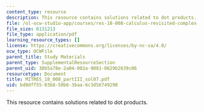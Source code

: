 ```yaml
---
content_type: resource
description: This resource contains solutions related to dot products.
file: /ol-ocw-studio-app/courses/res-18-008-calculus-revisited-complex-variables-differential-equations-and-linear-algebra-fall-2011/bd0dff5503b850b63baa6c3d56749290_MITRES_18_008_partIII_sol07.pdf
file_size: 6131213
file_type: application/pdf
learning_resource_types: []
license: https://creativecommons.org/licenses/by-nc-sa/4.0/
ocw_type: OCWFile
parent_title: Study Materials
parent_type: SupplementalResourceSection
parent_uid: 38b5a78e-2a04-002a-9081-8629b2639c06
resourcetype: Document
title: MITRES_18_008_partIII_sol07.pdf
uid: bd0dff55-03b8-50b6-3baa-6c3d56749290
---
```

This resource contains solutions related to dot products.